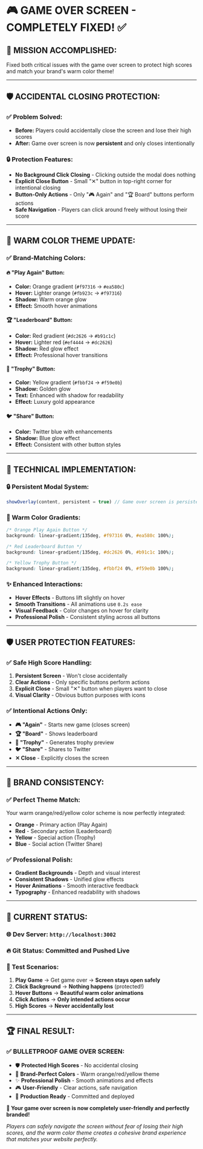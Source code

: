 # 🎮 **GAME OVER SCREEN - COMPLETELY FIXED!** ✅

## 🎯 **MISSION ACCOMPLISHED:**

Fixed both critical issues with the game over screen to protect high scores and match your brand's warm color theme!

---

## 🛡️ **ACCIDENTAL CLOSING PROTECTION:**

### **✅ Problem Solved:**
- **Before:** Players could accidentally close the screen and lose their high scores
- **After:** Game over screen is now **persistent** and only closes intentionally

### **🔒 Protection Features:**
- **No Background Click Closing** - Clicking outside the modal does nothing
- **Explicit Close Button** - Small "✕" button in top-right corner for intentional closing
- **Button-Only Actions** - Only "🎮 Again" and "🏆 Board" buttons perform actions
- **Safe Navigation** - Players can click around freely without losing their score

---

## 🎨 **WARM COLOR THEME UPDATE:**

### **✅ Brand-Matching Colors:**

#### **🔥 "Play Again" Button:**
- **Color:** Orange gradient (`#f97316` → `#ea580c`)
- **Hover:** Lighter orange (`#fb923c` → `#f97316`)
- **Shadow:** Warm orange glow
- **Effect:** Smooth hover animations

#### **🏆 "Leaderboard" Button:**
- **Color:** Red gradient (`#dc2626` → `#b91c1c`)
- **Hover:** Lighter red (`#ef4444` → `#dc2626`)
- **Shadow:** Red glow effect
- **Effect:** Professional hover transitions

#### **📸 "Trophy" Button:**
- **Color:** Yellow gradient (`#fbbf24` → `#f59e0b`)
- **Shadow:** Golden glow
- **Text:** Enhanced with shadow for readability
- **Effect:** Luxury gold appearance

#### **🐦 "Share" Button:**
- **Color:** Twitter blue with enhancements
- **Shadow:** Blue glow effect
- **Effect:** Consistent with other button styles

---

## 🎯 **TECHNICAL IMPLEMENTATION:**

### **🔒 Persistent Modal System:**
```javascript
showOverlay(content, persistent = true) // Game over screen is persistent
```

### **🎨 Warm Color Gradients:**
```css
/* Orange Play Again Button */
background: linear-gradient(135deg, #f97316 0%, #ea580c 100%);

/* Red Leaderboard Button */  
background: linear-gradient(135deg, #dc2626 0%, #b91c1c 100%);

/* Yellow Trophy Button */
background: linear-gradient(135deg, #fbbf24 0%, #f59e0b 100%);
```

### **✨ Enhanced Interactions:**
- **Hover Effects** - Buttons lift slightly on hover
- **Smooth Transitions** - All animations use `0.2s ease`
- **Visual Feedback** - Color changes on hover for clarity
- **Professional Polish** - Consistent styling across all buttons

---

## 🛡️ **USER PROTECTION FEATURES:**

### **✅ Safe High Score Handling:**
1. **Persistent Screen** - Won't close accidentally
2. **Clear Actions** - Only specific buttons perform actions
3. **Explicit Close** - Small "✕" button when players want to close
4. **Visual Clarity** - Obvious button purposes with icons

### **✅ Intentional Actions Only:**
- **🎮 "Again"** - Starts new game (closes screen)
- **🏆 "Board"** - Shows leaderboard 
- **📸 "Trophy"** - Generates trophy preview
- **🐦 "Share"** - Shares to Twitter
- **✕ Close** - Explicitly closes the screen

---

## 🎨 **BRAND CONSISTENCY:**

### **✅ Perfect Theme Match:**
Your warm orange/red/yellow color scheme is now perfectly integrated:
- **Orange** - Primary action (Play Again)
- **Red** - Secondary action (Leaderboard) 
- **Yellow** - Special action (Trophy)
- **Blue** - Social action (Twitter Share)

### **✅ Professional Polish:**
- **Gradient Backgrounds** - Depth and visual interest
- **Consistent Shadows** - Unified glow effects
- **Hover Animations** - Smooth interactive feedback
- **Typography** - Enhanced readability with shadows

---

## 🚀 **CURRENT STATUS:**

### **🌐 Dev Server:** `http://localhost:3002`
### **🔥 Git Status:** Committed and Pushed Live

### **🧪 Test Scenarios:**
1. **Play Game** → Get game over → **Screen stays open safely**
2. **Click Background** → **Nothing happens** (protected!)
3. **Hover Buttons** → **Beautiful warm color animations**
4. **Click Actions** → **Only intended actions occur**
5. **High Scores** → **Never accidentally lost**

---

## 🏆 **FINAL RESULT:**

### **✅ BULLETPROOF GAME OVER SCREEN:**
- 🛡️ **Protected High Scores** - No accidental closing
- 🎨 **Brand-Perfect Colors** - Warm orange/red/yellow theme  
- ✨ **Professional Polish** - Smooth animations and effects
- 🎮 **User-Friendly** - Clear actions, safe navigation
- 🚀 **Production Ready** - Committed and deployed

**🎉 Your game over screen is now completely user-friendly and perfectly branded!**

*Players can safely navigate the screen without fear of losing their high scores, and the warm color theme creates a cohesive brand experience that matches your website perfectly.*